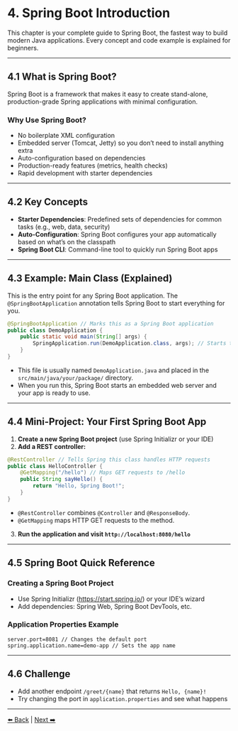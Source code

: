 # 4. Spring Boot Introduction

This chapter is your complete guide to Spring Boot, the fastest way to build modern Java applications. Every concept and code example is explained for beginners.

---

## 4.1 What is Spring Boot?
Spring Boot is a framework that makes it easy to create stand-alone, production-grade Spring applications with minimal configuration.

### Why Use Spring Boot?
- No boilerplate XML configuration
- Embedded server (Tomcat, Jetty) so you don’t need to install anything extra
- Auto-configuration based on dependencies
- Production-ready features (metrics, health checks)
- Rapid development with starter dependencies

---

## 4.2 Key Concepts
- **Starter Dependencies**: Predefined sets of dependencies for common tasks (e.g., web, data, security)
- **Auto-Configuration**: Spring Boot configures your app automatically based on what’s on the classpath
- **Spring Boot CLI**: Command-line tool to quickly run Spring Boot apps

---

## 4.3 Example: Main Class (Explained)
This is the entry point for any Spring Boot application. The `@SpringBootApplication` annotation tells Spring Boot to start everything for you.
```java
@SpringBootApplication // Marks this as a Spring Boot application
public class DemoApplication {
    public static void main(String[] args) {
        SpringApplication.run(DemoApplication.class, args); // Starts the Spring Boot app
    }
}
```
- This file is usually named `DemoApplication.java` and placed in the `src/main/java/your/package/` directory.
- When you run this, Spring Boot starts an embedded web server and your app is ready to use.

---

## 4.4 Mini-Project: Your First Spring Boot App
1. **Create a new Spring Boot project** (use Spring Initializr or your IDE)
2. **Add a REST controller:**
```java
@RestController // Tells Spring this class handles HTTP requests
public class HelloController {
    @GetMapping("/hello") // Maps GET requests to /hello
    public String sayHello() {
        return "Hello, Spring Boot!";
    }
}
```
- `@RestController` combines `@Controller` and `@ResponseBody`.
- `@GetMapping` maps HTTP GET requests to the method.

3. **Run the application and visit `http://localhost:8080/hello`**

---

## 4.5 Spring Boot Quick Reference
### Creating a Spring Boot Project
- Use Spring Initializr (https://start.spring.io/) or your IDE’s wizard
- Add dependencies: Spring Web, Spring Boot DevTools, etc.

### Application Properties Example
```properties
server.port=8081 // Changes the default port
spring.application.name=demo-app // Sets the app name
```

---

## 4.6 Challenge
- Add another endpoint `/greet/{name}` that returns `Hello, {name}!`
- Try changing the port in `application.properties` and see what happens

---
[⬅️ Back](./03-spring-core-basics.md) | [Next ➡️](./05-project1-simple-rest-api.md)
